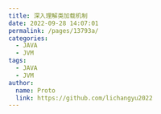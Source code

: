```yaml
---
title: 深入理解类加载机制
date: 2022-09-28 14:07:01
permalink: /pages/13793a/
categories:
  - JAVA
  - JVM
tags:
  - JAVA
  - JVM
author: 
  name: Proto
  link: https://github.com/lichangyu2022
---
```


